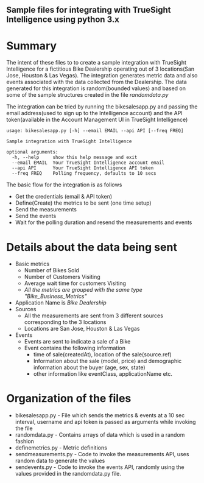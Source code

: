 ## Sample files for integrating with TrueSight Intelligence using python 3.x

# Summary

The intent of these files to to create a sample integration with TrueSight Intelligence for a fictitious Bike Dealership operating out of 3 locations(San Jose, Houston & Las Vegas). The integration generates metric data and also events associated with the data collected from the Dealership.
The data generated for this integration is random(bounded values) and based on some of the sample structures created in the file *randomdata.py*

The integration can be tried by running the bikesalesapp.py and passing the email address(used to sign up to the Intelligence account) and the API token(available in the Account Management UI in TrueSight Intelligence)

```
usage: bikesalesapp.py [-h] --email EMAIL --api API [--freq FREQ]

Sample integration with TrueSight Intelligence

optional arguments:
  -h, --help     show this help message and exit
  --email EMAIL  Your TrueSight Intelligence account email
  --api API      Your TrueSight Intelligence API token
  --freq FREQ    Polling frequency, defaults to 10 secs
```

The basic flow for the integration is as follows

* Get the credentials (email & API token)
* Define(Create) the metrics to be sent (one time setup)
* Send the measurements
* Send the events
* Wait for the polling duration and resend the measurements and events

# Details about the data being sent

* Basic metrics
  * Number of Bikes Sold
  * Number of Customers Visiting
  * Average wait time for customers Visiting
  * *All the metrics are grouped with the same type "Bike_Business_Metrics"*
* Application Name is *Bike Dealership*
* Sources
  * All the measurements are sent from 3 different sources corresponding to the 3 locations
  * Locations are San Jose, Houston & Las Vegas
* Events
  * Events are sent to indicate a sale of a Bike
  * Event contains the following information
    * time of sale(createdAt), location of the sale(source.ref)
    * Information about the sale (model, price) and demographic information about the buyer (age, sex, state)
    * other information like eventClass, applicationName etc.

# Organization of the files

* bikesalesapp.py - File which sends the metrics & events at a 10 sec interval, username and api token is passed as arguments while invoking the file
* randomdata.py - Contains arrays of data which is used in a random fashion
* definemetrics.py - Metric definitions
* sendmeasurements.py - Code to invoke the measurements API, uses random data to generate the values
* sendevents.py - Code to invoke the events API, randomly using the values provided in the randomdata.py file.
